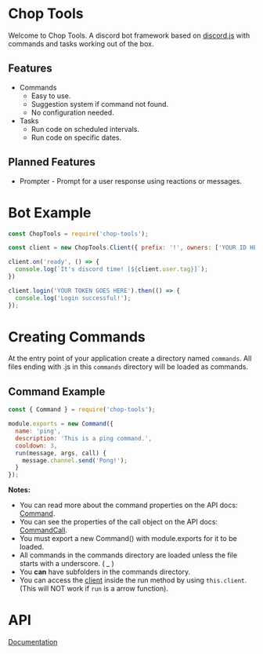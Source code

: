 # Chop Tools

Welcome to Chop Tools. A discord bot framework based on [discord.js](https://github.com/discordjs/discord.js) with commands and tasks working out of the box.

## Features

-   Commands
    -   Easy to use.
    -   Suggestion system if command not found.
    -   No configuration needed.
-   Tasks
    -   Run code on scheduled intervals.
    -   Run code on specific dates. 

## Planned Features

-   Prompter - Prompt for a user response using reactions or messages.

# Bot Example

```javascript
const ChopTools = require('chop-tools');

const client = new ChopTools.Client({ prefix: '!', owners: ['YOUR ID HERE'] });

client.on('ready', () => {
  console.log(`It's discord time! [${client.user.tag}]`);
})

client.login('YOUR TOKEN GOES HERE').then(() => {
  console.log('Login successful!');
});
```

# Creating Commands

At the entry point of your application create a directory named `commands`.
All files ending with .js in this `commands` directory will be loaded as commands.

## Command Example

```javascript
const { Command } = require('chop-tools');

module.exports = new Command({
  name: 'ping',
  description: 'This is a ping command.',
  cooldown: 3,
  run(message, args, call) {
    message.channel.send('Pong!');
  }
});
```
**Notes:**
- You can read more about the command properties on the API docs: [Command](https://joaquimnet.github.io/chop-tools/latest/Command.html).
- You can see the properties of the call object on the API docs: [CommandCall](https://joaquimnet.github.io/chop-tools/latest/CommandCall.html).
- You must export a new Command() with module.exports for it to be loaded.
- All commands in the commands directory are loaded unless the file starts with a underscore. ( _ )
- You **can** have subfolders in the commands directory.
- You can access the [client](https://joaquimnet.github.io/chop-tools/latest/ChopClient.html) inside the run method by using `this.client`. (This will NOT work if `run` is a arrow function).

# API

[Documentation](http://joaquimnet.github.io/chop-tools/latest/)

